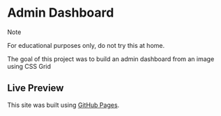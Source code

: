 # Admin Dashboard
> [!NOTE]
> For educational purposes only, do not try this at home.

The goal of this project was to build an admin dashboard from an image using CSS Grid

## Live Preview
This site was built using [GitHub Pages](https://maybejod.github.io/ODIN-admin-dashboard/).
